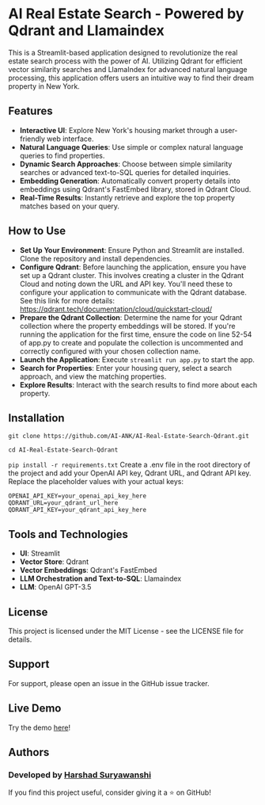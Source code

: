 # AI Real Estate Search - Powered by Qdrant and Llamaindex

This is a Streamlit-based application designed to revolutionize the real estate search process with the power of AI. Utilizing Qdrant for efficient vector similarity searches and LlamaIndex for advanced natural language processing, this application offers users an intuitive way to find their dream property in New York.

## Features
- **Interactive UI**: Explore New York's housing market through a user-friendly web interface.
- **Natural Language Queries**: Use simple or complex natural language queries to find properties.
- **Dynamic Search Approaches**: Choose between simple similarity searches or advanced text-to-SQL queries for detailed inquiries.
- **Embedding Generation**: Automatically convert property details into embeddings using Qdrant's FastEmbed library, stored in Qdrant Cloud.
- **Real-Time Results**: Instantly retrieve and explore the top property matches based on your query.

## How to Use
- **Set Up Your Environment**: Ensure Python and Streamlit are installed. Clone the repository and install dependencies.
- **Configure Qdrant**: Before launching the application, ensure you have set up a Qdrant cluster. This involves creating a cluster in the Qdrant Cloud and noting down the URL and API key. You'll need these to configure your application to communicate with the Qdrant database. See this link for more details: https://qdrant.tech/documentation/cloud/quickstart-cloud/
- **Prepare the Qdrant Collection**: Determine the name for your Qdrant collection where the property embeddings will be stored. If you're running the application for the first time, ensure the code on line 52-54 of app.py to create and populate the collection is uncommented and correctly configured with your chosen collection name.
- **Launch the Application**: Execute `streamlit run app.py` to start the app.
- **Search for Properties**: Enter your housing query, select a search approach, and view the matching properties.
- **Explore Results**: Interact with the search results to find more about each property.


## Installation
```git clone https://github.com/AI-ANK/AI-Real-Estate-Search-Qdrant.git```

```cd AI-Real-Estate-Search-Qdrant```

```pip install -r requirements.txt```
Create a .env file in the root directory of the project and add your OpenAI API key, Qdrant URL, and Qdrant API key. Replace the placeholder values with your actual keys:
```
OPENAI_API_KEY=your_openai_api_key_here
QDRANT_URL=your_qdrant_url_here
QDRANT_API_KEY=your_qdrant_api_key_here
```

## Tools and Technologies
- **UI**: Streamlit
- **Vector Store**: Qdrant
- **Vector Embeddings**: Qdrant's FastEmbed
- **LLM Orchestration and Text-to-SQL**: Llamaindex
- **LLM**: OpenAI GPT-3.5

## License
This project is licensed under the MIT License - see the LICENSE file for details.

## Support
For support, please open an issue in the GitHub issue tracker.

## Live Demo
Try the demo [here](https://huggingface.co/spaces/AI-ANK/AI-Real-Estate-Search-Qdrant-Llamaindex)!

## Authors
### Developed by [Harshad Suryawanshi](https://www.linkedin.com/in/harshadsuryawanshi/)
If you find this project useful, consider giving it a ⭐ on GitHub!
